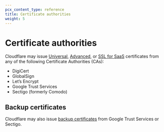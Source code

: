 ```yaml
---
pcx_content_type: reference
title: Certificate authorities
weight: 5
---
```


# Certificate authorities

Cloudflare may issue [Universal](/ssl/edge-certificates/universal-ssl/), [Advanced](/ssl/edge-certificates/advanced-certificate-manager/), or [SSL for SaaS](/cloudflare-for-platforms/cloudflare-for-saas/security/certificate-management/) certificates from any of the following Certificate Authorities (CAs):

- DigiCert
- GlobalSign
- Let’s Encrypt
- Google Trust Services
- Sectigo (formerly Comodo)

## Backup certificates

Cloudflare may also issue [backup certificates](/ssl/edge-certificates/backup-certificates/) from Google Trust Services or Sectigo.
